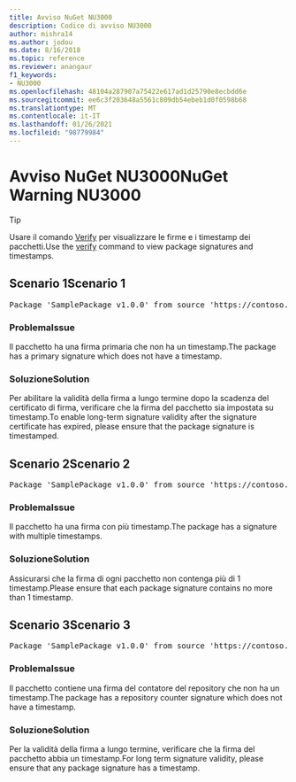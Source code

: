 ```yaml
---
title: Avviso NuGet NU3000
description: Codice di avviso NU3000
author: mishra14
ms.author: jodou
ms.date: 8/16/2018
ms.topic: reference
ms.reviewer: anangaur
f1_keywords:
- NU3000
ms.openlocfilehash: 48104a287907a75422e617ad1d25790e8ecbdd6e
ms.sourcegitcommit: ee6c3f203648a5561c809db54ebeb1d0f0598b68
ms.translationtype: MT
ms.contentlocale: it-IT
ms.lasthandoff: 01/26/2021
ms.locfileid: "98779984"
---
```

# <a name="nuget-warning-nu3000"></a><span data-ttu-id="ff125-103">Avviso NuGet NU3000</span><span class="sxs-lookup"><span data-stu-id="ff125-103">NuGet Warning NU3000</span></span>

> [!Tip]
> <span data-ttu-id="ff125-104">Usare il comando [Verify](../cli-reference/cli-ref-verify.md) per visualizzare le firme e i timestamp dei pacchetti.</span><span class="sxs-lookup"><span data-stu-id="ff125-104">Use the [verify](../cli-reference/cli-ref-verify.md) command to view package signatures and timestamps.</span></span>

## <a name="scenario-1"></a><span data-ttu-id="ff125-105">Scenario 1</span><span class="sxs-lookup"><span data-stu-id="ff125-105">Scenario 1</span></span>

<pre>Package 'SamplePackage v1.0.0' from source 'https://contoso.com/index.json': The primary signature does not have a timestamp.</pre>

### <a name="issue"></a><span data-ttu-id="ff125-106">Problema</span><span class="sxs-lookup"><span data-stu-id="ff125-106">Issue</span></span>

<span data-ttu-id="ff125-107">Il pacchetto ha una firma primaria che non ha un timestamp.</span><span class="sxs-lookup"><span data-stu-id="ff125-107">The package has a primary signature which does not have a timestamp.</span></span>


### <a name="solution"></a><span data-ttu-id="ff125-108">Soluzione</span><span class="sxs-lookup"><span data-stu-id="ff125-108">Solution</span></span>

<span data-ttu-id="ff125-109">Per abilitare la validità della firma a lungo termine dopo la scadenza del certificato di firma, verificare che la firma del pacchetto sia impostata su timestamp.</span><span class="sxs-lookup"><span data-stu-id="ff125-109">To enable long-term signature validity after the signature certificate has expired, please ensure that the package signature is timestamped.</span></span>



## <a name="scenario-2"></a><span data-ttu-id="ff125-110">Scenario 2</span><span class="sxs-lookup"><span data-stu-id="ff125-110">Scenario 2</span></span>

<pre>Package 'SamplePackage v1.0.0' from source 'https://contoso.com/index.json': Multiple timestamps are not accepted.</pre>

### <a name="issue"></a><span data-ttu-id="ff125-111">Problema</span><span class="sxs-lookup"><span data-stu-id="ff125-111">Issue</span></span>

<span data-ttu-id="ff125-112">Il pacchetto ha una firma con più timestamp.</span><span class="sxs-lookup"><span data-stu-id="ff125-112">The package has a signature with multiple timestamps.</span></span>


### <a name="solution"></a><span data-ttu-id="ff125-113">Soluzione</span><span class="sxs-lookup"><span data-stu-id="ff125-113">Solution</span></span>

<span data-ttu-id="ff125-114">Assicurarsi che la firma di ogni pacchetto non contenga più di 1 timestamp.</span><span class="sxs-lookup"><span data-stu-id="ff125-114">Please ensure that each package signature contains no more than 1 timestamp.</span></span>



## <a name="scenario-3"></a><span data-ttu-id="ff125-115">Scenario 3</span><span class="sxs-lookup"><span data-stu-id="ff125-115">Scenario 3</span></span>

<pre>Package 'SamplePackage v1.0.0' from source 'https://contoso.com/index.json': The repository countersignature does not have a timestamp.</pre>

### <a name="issue"></a><span data-ttu-id="ff125-116">Problema</span><span class="sxs-lookup"><span data-stu-id="ff125-116">Issue</span></span>

<span data-ttu-id="ff125-117">Il pacchetto contiene una firma del contatore del repository che non ha un timestamp.</span><span class="sxs-lookup"><span data-stu-id="ff125-117">The package has a repository counter signature which does not have a timestamp.</span></span>


### <a name="solution"></a><span data-ttu-id="ff125-118">Soluzione</span><span class="sxs-lookup"><span data-stu-id="ff125-118">Solution</span></span>

<span data-ttu-id="ff125-119">Per la validità della firma a lungo termine, verificare che la firma del pacchetto abbia un timestamp.</span><span class="sxs-lookup"><span data-stu-id="ff125-119">For long term signature validity, please ensure that any package signature has a timestamp.</span></span>


